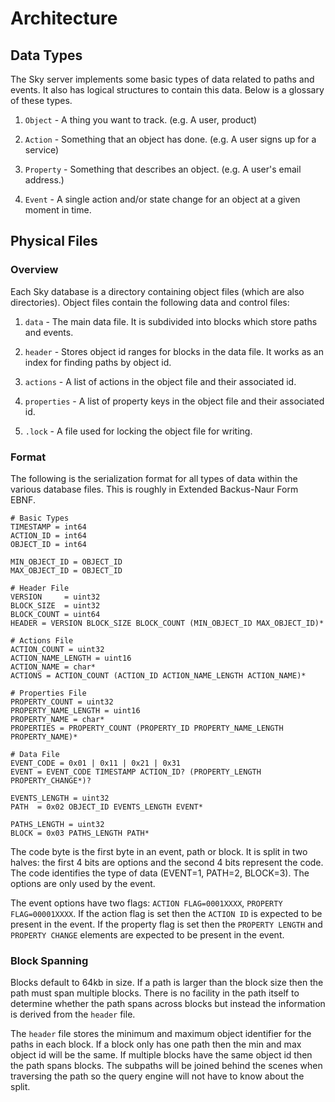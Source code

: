 # Architecture

## Data Types

The Sky server implements some basic types of data related to paths and events.
It also has logical structures to contain this data. Below is a glossary of
these types.

1. `Object` - A thing you want to track. (e.g. A user, product)

1. `Action` - Something that an object has done. (e.g. A user signs up for a
   service)

1. `Property` - Something that describes an object. (e.g. A user's email
   address.)

1. `Event` - A single action and/or state change for an object at a given moment in
   time.


## Physical Files

### Overview

Each Sky database is a directory containing object files (which are also
directories). Object files contain the following data and control files:

1. `data` - The main data file. It is subdivided into blocks which store paths
   and events.

1. `header` - Stores object id ranges for blocks in the data file. It works as
   an index for finding paths by object id.

1. `actions` - A list of actions in the object file and their associated id.

1. `properties` - A list of property keys in the object file and their
   associated id.

1. `.lock` - A file used for locking the object file for writing.


### Format

The following is the serialization format for all types of data within the
various database files. This is roughly in Extended Backus-Naur Form EBNF.

    # Basic Types
    TIMESTAMP = int64
    ACTION_ID = int64
    OBJECT_ID = int64

    MIN_OBJECT_ID = OBJECT_ID
    MAX_OBJECT_ID = OBJECT_ID

    # Header File
    VERSION     = uint32
    BLOCK_SIZE  = uint32
    BLOCK_COUNT = uint64
    HEADER = VERSION BLOCK_SIZE BLOCK_COUNT (MIN_OBJECT_ID MAX_OBJECT_ID)*

    # Actions File
    ACTION_COUNT = uint32
    ACTION_NAME_LENGTH = uint16
    ACTION_NAME = char*
    ACTIONS = ACTION_COUNT (ACTION_ID ACTION_NAME_LENGTH ACTION_NAME)*

    # Properties File
    PROPERTY_COUNT = uint32
    PROPERTY_NAME_LENGTH = uint16
    PROPERTY_NAME = char*
    PROPERTIES = PROPERTY_COUNT (PROPERTY_ID PROPERTY_NAME_LENGTH PROPERTY_NAME)*

    # Data File
    EVENT_CODE = 0x01 | 0x11 | 0x21 | 0x31
    EVENT = EVENT_CODE TIMESTAMP ACTION_ID? (PROPERTY_LENGTH PROPERTY_CHANGE*)?

    EVENTS_LENGTH = uint32
    PATH  = 0x02 OBJECT_ID EVENTS_LENGTH EVENT*

    PATHS_LENGTH = uint32
    BLOCK = 0x03 PATHS_LENGTH PATH*

The code byte is the first byte in an event, path or block. It is split in two
halves: the first 4 bits are options and the second 4 bits represent the code.
The code identifies the type of data (EVENT=1, PATH=2, BLOCK=3). The options
are only used by the event.

The event options have two flags: `ACTION FLAG=0001XXXX`,
`PROPERTY FLAG=00001XXXX`. If the action flag is set then the `ACTION ID` is
expected to be present in the event. If the property flag is set then the
`PROPERTY LENGTH` and `PROPERTY CHANGE` elements are expected to be present in
the event.


### Block Spanning

Blocks default to 64kb in size. If a path is larger than the block size then
the path must span multiple blocks. There is no facility in the path itself to
determine whether the path spans across blocks but instead the information is
derived from the `header` file.

The `header` file stores the minimum and maximum object identifier for the paths
in each block. If a block only has one path then the min and max object id will
be the same. If multiple blocks have the same object id then the path spans
blocks. The subpaths will be joined behind the scenes when traversing the path
so the query engine will not have to know about the split.

